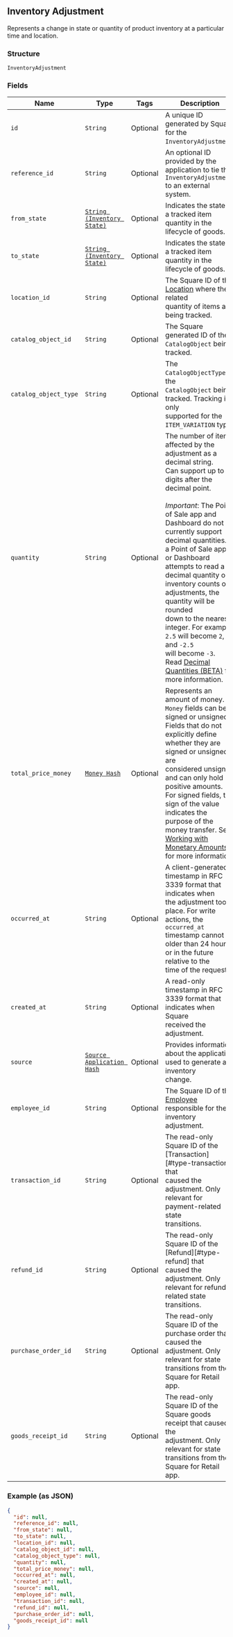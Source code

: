 ## Inventory Adjustment

Represents a change in state or quantity of product inventory at a
particular time and location.

### Structure

`InventoryAdjustment`

### Fields

| Name | Type | Tags | Description |
|  --- | --- | --- | --- |
| `id` | `String` | Optional | A unique ID generated by Square for the<br>`InventoryAdjustment`. |
| `reference_id` | `String` | Optional | An optional ID provided by the application to tie the<br>`InventoryAdjustment` to an external<br>system. |
| `from_state` | [`String (Inventory State)`](/doc/models/inventory-state.md) | Optional | Indicates the state of a tracked item quantity in the lifecycle of goods. |
| `to_state` | [`String (Inventory State)`](/doc/models/inventory-state.md) | Optional | Indicates the state of a tracked item quantity in the lifecycle of goods. |
| `location_id` | `String` | Optional | The Square ID of the [Location](#type-location) where the related<br>quantity of items are being tracked. |
| `catalog_object_id` | `String` | Optional | The Square generated ID of the<br>`CatalogObject` being tracked. |
| `catalog_object_type` | `String` | Optional | The `CatalogObjectType` of the<br>`CatalogObject` being tracked. Tracking is only<br>supported for the `ITEM_VARIATION` type. |
| `quantity` | `String` | Optional | The number of items affected by the adjustment as a decimal string.<br>Can support up to 5 digits after the decimal point.<br><br>_Important_: The Point of Sale app and Dashboard do not currently support<br>decimal quantities. If a Point of Sale app or Dashboard attempts to read a<br>decimal quantity on inventory counts or adjustments, the quantity will be rounded<br>down to the nearest integer. For example, `2.5` will become `2`, and `-2.5`<br>will become `-3`.<br>Read [Decimal Quantities (BETA)](https://developer.squareup.com/docs/docs/inventory-api/what-it-does#decimal-quantities-beta) for more information. |
| `total_price_money` | [`Money Hash`](/doc/models/money.md) | Optional | Represents an amount of money. `Money` fields can be signed or unsigned.<br>Fields that do not explicitly define whether they are signed or unsigned are<br>considered unsigned and can only hold positive amounts. For signed fields, the<br>sign of the value indicates the purpose of the money transfer. See<br>[Working with Monetary Amounts](https://developer.squareup.com/docs/build-basics/working-with-monetary-amounts)<br>for more information. |
| `occurred_at` | `String` | Optional | A client-generated timestamp in RFC 3339 format that indicates when<br>the adjustment took place. For write actions, the `occurred_at`<br>timestamp cannot be older than 24 hours or in the future relative to the<br>time of the request. |
| `created_at` | `String` | Optional | A read-only timestamp in RFC 3339 format that indicates when Square<br>received the adjustment. |
| `source` | [`Source Application Hash`](/doc/models/source-application.md) | Optional | Provides information about the application used to generate an inventory<br>change. |
| `employee_id` | `String` | Optional | The Square ID of the [Employee](#type-employee) responsible for the<br>inventory adjustment. |
| `transaction_id` | `String` | Optional | The read-only Square ID of the [Transaction][#type-transaction] that<br>caused the adjustment. Only relevant for payment-related state<br>transitions. |
| `refund_id` | `String` | Optional | The read-only Square ID of the [Refund][#type-refund] that<br>caused the adjustment. Only relevant for refund-related state<br>transitions. |
| `purchase_order_id` | `String` | Optional | The read-only Square ID of the purchase order that caused the<br>adjustment. Only relevant for state transitions from the Square for Retail<br>app. |
| `goods_receipt_id` | `String` | Optional | The read-only Square ID of the Square goods receipt that caused the<br>adjustment. Only relevant for state transitions from the Square for Retail<br>app. |

### Example (as JSON)

```json
{
  "id": null,
  "reference_id": null,
  "from_state": null,
  "to_state": null,
  "location_id": null,
  "catalog_object_id": null,
  "catalog_object_type": null,
  "quantity": null,
  "total_price_money": null,
  "occurred_at": null,
  "created_at": null,
  "source": null,
  "employee_id": null,
  "transaction_id": null,
  "refund_id": null,
  "purchase_order_id": null,
  "goods_receipt_id": null
}
```

